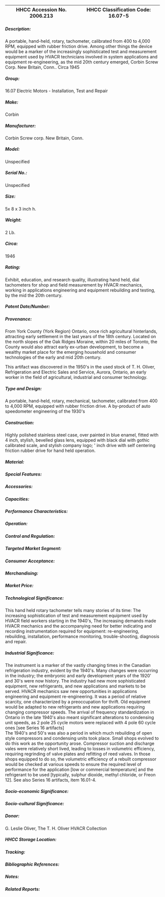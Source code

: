 | **HHCC Accession No. 2006.213** |**HHCC Classification Code:  16.07-5**|
| ----------- | ----------- |
##### Description:
A portable, hand-held, rotary, tachometer, calibrated from 400 to 4,000 RPM, equipped with rubber friction drive. Among other things the device would be a marker of the increasingly sophisticated test and measurement equipment used by HVACR technicians involved in system applications and equipment re-engineering, as the mid 20th century emerged, Corbin Screw Corp. New Britain, Conn.. Circa 1945
##### Group:
16.07 Electric Motors - Installation, Test and Repair

##### Make:
Corbin

##### Manufacturer:
Corbin Screw corp. New Britain, Conn.

##### Model:
Unspecified

##### Serial No.:
Unspecified

##### Size:
5x 8 x 3 inch h.

##### Weight:
2 Lb.

##### Circa:
1946

##### Rating:
Exhibit, education, and research quality, illustrating  hand held, dial tachometers for shop and field measurement by HVACR mechanics, working in applications engineering and equipment rebuilding and testing, by the mid the 20th century.

##### Patent Date/Number:


##### Provenance:
From York County (York Region) Ontario, once rich agricultural hinterlands, attracting early settlement in the last years of the 18th century. Located on the north slopes of the Oak Ridges Moraine, within 20 miles of Toronto, the County would also attract early ex-urban development, to become a wealthy market place for the emerging household and consumer technologies of the early and mid 20th century. 

This artifact was discovered in the 1950's in the used stock of T. H. Oliver, Refrigeration and Electric Sales and Service, Aurora, Ontario, an early worker in the field of agricultural, industrial and consumer technology.

##### Type and Design:
A portable, hand-held, rotary, mechanical, tachometer, calibrated from 400 to 4,000 RPM, equipped with rubber friction drive.
A by-product of auto speedometer engineering of the 1930's

##### Construction:
Highly polished stainless steel case, over painted in blue enamel, fitted with 4 inch, stylish, bevelled glass lens,  equipped with  black dial with gothic calibrated scale, and stylish company logo; ' inch drive with self centering friction rubber drive for hand held operation.

##### Material:


##### Special Features:


##### Accessories:


##### Capacities:


##### Performance Characteristics:


##### Operation:


##### Control and Regulation:


##### Targeted Market Segment:


##### Consumer Acceptance:


##### Merchandising:


##### Market Price:


##### Technological Significance:
This hand held rotary tachometer tells many stories of its time: 
The increasing sophistication of test and measurement equipment used by HVACR field workers starting in the 1940's,
The increasing demands made HVACR mechanics and the accompanying need for better indicating and recording instrumentation required for equipment: re-engineering, rebuilding, installation, performance monitoring, trouble-shooting, diagnosis and repair.

##### Industrial Significance:
The instrument is a marker of the vastly changing times in the Canadian refrigeration industry, evident by the 1940's. Many changes were occurring in the industry; the embryonic and early development years of the 1920' and 30's were now history. The industry had new more sophisticated equipment, new refrigerants, and new applications and markets to be served. 
HVACR mechanics saw new opportunities in applications engineering and equipment re-engineering. It was a period of relative scarcity, one characterized by a preoccupation for thrift. Old equipment would be adapted to new refrigerants and new applications requiring changing compressor speeds. The arrival of frequency standardization in Ontario in the late 1940's also meant significant alterations to condensing unit speeds, as 2 pole 25 cycle motors were replaced with 4 pole 60 cycle ones [see Series 16 artifacts]  
The 1940's and 50's was also a period in which much rebuilding of open style compressors and condensing units took place. Small shops evolved to do this work as the opportunity arose. 
Compressor suction and discharge vales were relatively short lived, leading to losses in volumetric efficiency, requiring regrinding of valve plates and refitting of reed valves. In those shops equipped to do so, the volumetric efficiency of a rebuilt compressor would be checked at various speeds to ensure the required level of performance for the application [low or commercial temperature] and the refrigerant to be used [typically, sulphur dioxide, methyl chloride, or Freon 12]. See also Series 16 artifacts, item 16.01-4.

##### Socio-economic Significance:


##### Socio-cultural Significance:


##### Donor:
G. Leslie Oliver, The T. H. Oliver HVACR Collection

##### HHCC Storage Location:


##### Tracking:


##### Bibliographic References:


##### Notes:


##### Related Reports:

